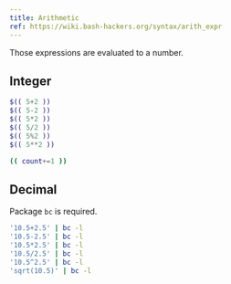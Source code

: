 ```yaml
---
title: Arithmetic
ref: https://wiki.bash-hackers.org/syntax/arith_expr
---
```


Those expressions are evaluated to a number.

## Integer

```bash
$(( 5+2 ))
$(( 5-2 ))
$(( 5*2 ))
$(( 5/2 ))
$(( 5%2 ))
$(( 5**2 ))

(( count+=1 ))
```

## Decimal

Package `bc` is required.

```bash
'10.5+2.5' | bc -l
'10.5-2.5' | bc -l
'10.5*2.5' | bc -l
'10.5/2.5' | bc -l
'10.5^2.5' | bc -l
'sqrt(10.5)' | bc -l
```
